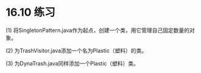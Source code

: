 # 16.10 练习

\(1\) 将SingletonPattern.java作为起点，创建一个类，用它管理自己固定数量的对象。

\(2\) 为TrashVisitor.java添加一个名为Plastic（塑料）的类。

\(3\) 为DynaTrash.java同样添加一个Plastic（塑料）类。

